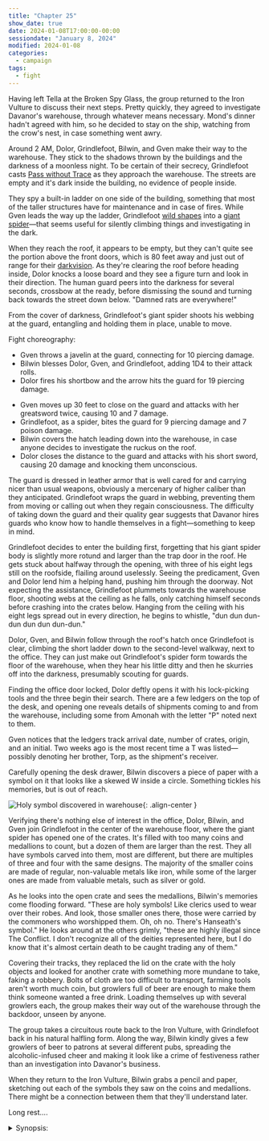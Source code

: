 ```yaml
---
title: "Chapter 25"
show_date: true
date: 2024-01-08T17:00:00-00:00
sessiondate: "January 8, 2024"
modified: 2024-01-08
categories:
  - campaign
tags:
  - fight
---
```


Having left Tella at the Broken Spy Glass, the group returned to the Iron Vulture to discuss
their next steps. Pretty quickly, they agreed to investigate Davanor's warehouse, through
whatever means necessary. Mond's dinner hadn't agreed with him, so he decided to stay on the
ship, watching from the crow's nest, in case something went awry.

Around 2 AM, Dolor, Grindlefoot, Bilwin, and Gven make their way to the warehouse. They stick
to the shadows thrown by the buildings and the darkness of a moonless night. To be certain of
their secrecy, Grindlefoot casts [Pass without Trace](https://www.dndbeyond.com/spells/pass-without-trace)
as they approach the warehouse. The streets are empty and it's dark inside the building, no
evidence of people inside.

They spy a built-in ladder on one side of the building, something that most of the taller
structures have for maintenance and in case of fires. While Gven leads the way up the ladder,
Grindlefoot [wild shapes](https://www.dndbeyond.com/posts/635-druid-101-wild-shape-guide) into
a [giant spider](https://www.dndbeyond.com/monsters/16895-giant-spider)—that seems useful
for silently climbing things and investigating in the dark.

When they reach the roof, it appears to be empty, but they can't quite see the portion above
the front doors, which is 80 feet away and just out of range for their
[darkvision](https://roleplayersrespite.com/darkvision-5e). As they're clearing the roof before
heading inside, Dolor knocks a loose board and they see a figure turn and look in their direction.
The human guard peers into the darkness for several seconds, crossbow at the ready, before
dismissing the sound and turning back towards the street down below. "Damned rats are everywhere!"

From the cover of darkness, Grindlefoot's giant spider shoots his webbing at the guard,
entangling and holding them in place, unable to move.

Fight choreography:

<!-- Round 1 -->
* Gven throws a javelin at the guard, connecting for 10 piercing damage.
* Bilwin blesses Dolor, Gven, and Grindlefoot, adding 1D4 to their attack rolls.
* Dolor fires his shortbow and the arrow hits the guard for 19 piercing damage.

<!-- Round 2 -->
* Gven moves up 30 feet to close on the guard and attacks with her greatsword twice, causing
  10 and 7 damage.
* Grindlefoot, as a spider, bites the guard for 9 piercing damage and 7 poison damage.
* Bilwin covers the hatch leading down into the warehouse, in case anyone decides to investigate
  the ruckus on the roof.
* Dolor closes the distance to the guard and attacks with his short sword, causing 20 damage
  and knocking them unconscious.

The guard is dressed in leather armor that is well cared for and carrying nicer than usual weapons,
obviously a mercenary of higher caliber than they anticipated. Grindlefoot wraps the guard in
webbing, preventing them from moving or calling out when they regain consciousness. The difficulty
of taking down the guard and their quality gear suggests that Davanor hires guards who know how
to handle themselves in a fight—something to keep in mind.

Grindlefoot decides to enter the building first, forgetting that his giant spider body is
slightly more rotund and larger than the trap door in the roof. He gets stuck about halfway
through the opening, with three of his eight legs still on the roofside, flailing around
uselessly. Seeing the predicament, Gven and Dolor lend him a helping hand, pushing him through
the doorway. Not expecting the assistance, Grindlefoot plummets towards the warehouse floor,
shooting webs at the ceiling as he falls, only catching himself seconds before crashing into
the crates below. Hanging from the ceiling with his eight legs spread out in every direction,
he begins to whistle, "dun dun dun-dun dun dun dun-dun."

Dolor, Gven, and Bilwin follow through the roof's hatch once Grindlefoot is clear, climbing
the short ladder down to the second-level walkway, next to the office. They can just make out
Grindlefoot's spider form towards the floor of the warehouse, when they hear his little ditty
and then he skurries off into the darkness, presumably scouting for guards.

Finding the office door locked, Dolor deftly opens it with his lock-picking tools and the three
begin their search. There are a few ledgers on the top of the desk, and opening one reveals
details of shipments coming to and from the warehouse, including some from Amonah with the letter
"P" noted next to them. 

Gven notices that the ledgers track arrival date, number of crates, origin, and an initial.
Two weeks ago is the most recent time a T was listed—possibly denoting her brother, Torp, as
the shipment's receiver.

Carefully opening the desk drawer, Bilwin discovers a piece of paper with a symbol on it that
looks like a skewed W inside a circle. Something tickles his memories, but is out of reach.

![Holy symbol discovered in warehouse](/dnd/assets/images/ch25-holy-symbol.png){: .align-center }

Verifying there's nothing else of interest in the office, Dolor, Bilwin, and Gven join
Grindlefoot in the center of the warehouse floor, where the giant spider has opened one of
the crates. It's filled with too many coins and medallions to count, but a dozen of them
are larger than the rest. They all have symbols carved into them, most are different, but
there are multiples of three and four with the same designs. The majority of the smaller coins
are made of regular, non-valuable metals like iron, while some of the larger ones are made
from valuable metals, such as silver or gold.

As he looks into the open crate and sees the medallions, Bilwin's memories come flooding
forward. "These are holy symbols! Like clerics used to wear over their robes. And look, those
smaller ones there, those were carried by the commoners who worshipped them. Oh, oh no. There's
Hanseath's symbol." He looks around at the others grimly, "these are highly illegal since The
Conflict. I don't recognize all of the deities represented here, but I do know that it's almost
certain death to be caught trading any of them."

Covering their tracks, they replaced the lid on the crate with the holy objects and looked
for another crate with something more mundane to take, faking a robbery. Bolts of cloth are
too difficult to transport, farming tools aren't worth much coin, but growlers full of beer
are enough to make them think someone wanted a free drink. Loading themselves up with several
growlers each, the group makes their way out of the warehouse through the backdoor, unseen
by anyone.

The group takes a circuitous route back to the Iron Vulture, with Grindlefoot back in his
natural halfling form. Along the way, Bilwin kindly gives a few growlers of beer to patrons
at several different pubs, spreading the alcoholic-infused cheer and making it look like a
crime of festiveness rather than an investigation into Davanor's business.

When they return to the Iron Vulture, Bilwin grabs a pencil and paper, sketching out each
of the symbols they saw on the coins and medallions. There might be a connection between
them that they'll understand later.

Long rest....

<details><summary>Synopsis:</summary>

Leaving Mond on the Iron Vulture, suffering from something afflicting his guts,
the adventurers go to the warehouse at 2 AM. Seeing no lights inside, they climb a makeshift
ladder to the roof. Grindlefoot wild shapes into a giant spider, easily climbing the building
walls. The group surprises a human guard, subdues them with spider's webbing, and knocks
them unconscious.

Descending into the warehouse through the trapdoor, Grindlefoot's giant spider gets stuck and
Gven and Dolor help push him through. Casting webbing as he falls, Grindlefoot catches himself
only a few feet from the floor and certain injury. They find the warehouse empty of people and
begin their investigation in the office. 

In the office, they discover detailed ledgers of the shipments coming to and from the warehouse,
including some from Amonah with the letter "P" noted next to them. Gven notices that the ledgers
track arrival date, number of crates, origin, and an initial. The most recent time a T is listed
is 2 weeks ago—T for her brother, Torp. Looking in the desk drawer, Dolor notices a piece
of paper with a symbol on it that looks like a skewed W inside a circle.

![Holy symbol discovered in warehouse](/dnd/assets/images/ch25-holy-symbol.png){: .align-center }

<!--

/\   \     /
  |  |    /
  | /    /
  |/____/

-->

In the center of the warehouse, Grindlefoot has discovered a half-opened crate with several
different sized coins and medallions. Bilwin realizes that they're holy symbols—and are highly
illegal since the Conflict. They leave the warehouse, undiscovered and with the unconscious
guard wrapped up in a spider's web. Return to the Iron Vulture for a long rest.

</details>




<!-- em dash: — | kebyoard shortcut = Option + Shift + Dash (-) -->
<!-- https://oatcookies.neocities.org/dndmoney to convert copper, silver, gold, and more into CP -->
